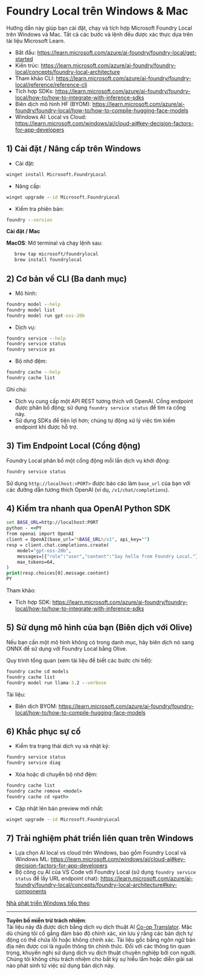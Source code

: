 <!--
CO_OP_TRANSLATOR_METADATA:
{
  "original_hash": "ba4a0e432e3b6bfed9026383b0b56cf4",
  "translation_date": "2025-10-02T13:40:31+00:00",
  "source_file": "Module07/foundrylocal.md",
  "language_code": "vi"
}
-->
# Foundry Local trên Windows & Mac

Hướng dẫn này giúp bạn cài đặt, chạy và tích hợp Microsoft Foundry Local trên Windows và Mac. Tất cả các bước và lệnh đều được xác thực dựa trên tài liệu Microsoft Learn.

- Bắt đầu: https://learn.microsoft.com/azure/ai-foundry/foundry-local/get-started
- Kiến trúc: https://learn.microsoft.com/azure/ai-foundry/foundry-local/concepts/foundry-local-architecture
- Tham khảo CLI: https://learn.microsoft.com/azure/ai-foundry/foundry-local/reference/reference-cli
- Tích hợp SDKs: https://learn.microsoft.com/azure/ai-foundry/foundry-local/how-to/how-to-integrate-with-inference-sdks
- Biên dịch mô hình HF (BYOM): https://learn.microsoft.com/azure/ai-foundry/foundry-local/how-to/how-to-compile-hugging-face-models
- Windows AI: Local vs Cloud: https://learn.microsoft.com/windows/ai/cloud-ai#key-decision-factors-for-app-developers

## 1) Cài đặt / Nâng cấp trên Windows

- Cài đặt:
```cmd
winget install Microsoft.FoundryLocal
```
- Nâng cấp:
```cmd
winget upgrade --id Microsoft.FoundryLocal
```
- Kiểm tra phiên bản:
```cmd
foundry --version
```
     
**Cài đặt / Mac**

**MacOS**: 
Mở terminal và chạy lệnh sau:
```bash
   brew tap microsoft/foundrylocal
   brew install foundrylocal
```

## 2) Cơ bản về CLI (Ba danh mục)

- Mô hình:
```cmd
foundry model --help
foundry model list
foundry model run gpt-oss-20b
```
- Dịch vụ:
```cmd
foundry service --help
foundry service status
foundry service ps
```
- Bộ nhớ đệm:
```cmd
foundry cache --help
foundry cache list
```

Ghi chú:
- Dịch vụ cung cấp một API REST tương thích với OpenAI. Cổng endpoint được phân bổ động; sử dụng `foundry service status` để tìm ra cổng này.
- Sử dụng SDKs để tiện lợi hơn; chúng tự động xử lý việc tìm kiếm endpoint khi được hỗ trợ.

## 3) Tìm Endpoint Local (Cổng động)

Foundry Local phân bổ một cổng động mỗi lần dịch vụ khởi động:
```cmd
foundry service status
```
Sử dụng `http://localhost:<PORT>` được báo cáo làm `base_url` của bạn với các đường dẫn tương thích OpenAI (ví dụ, `/v1/chat/completions`).

## 4) Kiểm tra nhanh qua OpenAI Python SDK

```cmd
set BASE_URL=http://localhost:PORT
python - <<PY
from openai import OpenAI
client = OpenAI(base_url="%BASE_URL%/v1", api_key="")
resp = client.chat.completions.create(
    model="gpt-oss-20b",
    messages=[{"role":"user","content":"Say hello from Foundry Local."}],
    max_tokens=64,
)
print(resp.choices[0].message.content)
PY
```
Tham khảo:
- Tích hợp SDK: https://learn.microsoft.com/azure/ai-foundry/foundry-local/how-to/how-to-integrate-with-inference-sdks

## 5) Sử dụng mô hình của bạn (Biên dịch với Olive)

Nếu bạn cần một mô hình không có trong danh mục, hãy biên dịch nó sang ONNX để sử dụng với Foundry Local bằng Olive.

Quy trình tổng quan (xem tài liệu để biết các bước chi tiết):
```cmd
foundry cache cd models
foundry cache list
foundry model run llama-3.2 --verbose
```
Tài liệu:
- Biên dịch BYOM: https://learn.microsoft.com/azure/ai-foundry/foundry-local/how-to/how-to-compile-hugging-face-models

## 6) Khắc phục sự cố

- Kiểm tra trạng thái dịch vụ và nhật ký:
```cmd
foundry service status
foundry service diag
```
- Xóa hoặc di chuyển bộ nhớ đệm:
```cmd
foundry cache list
foundry cache remove <model>
foundry cache cd <path>
```
- Cập nhật lên bản preview mới nhất:
```cmd
winget upgrade --id Microsoft.FoundryLocal
```

## 7) Trải nghiệm phát triển liên quan trên Windows

- Lựa chọn AI local vs cloud trên Windows, bao gồm Foundry Local và Windows ML:
  https://learn.microsoft.com/windows/ai/cloud-ai#key-decision-factors-for-app-developers
- Bộ công cụ AI của VS Code với Foundry Local (sử dụng `foundry service status` để lấy URL endpoint chat):
  https://learn.microsoft.com/azure/ai-foundry/foundry-local/concepts/foundry-local-architecture#key-components

[Nhà phát triển Windows tiếp theo](./windowdeveloper.md)

---

**Tuyên bố miễn trừ trách nhiệm**:  
Tài liệu này đã được dịch bằng dịch vụ dịch thuật AI [Co-op Translator](https://github.com/Azure/co-op-translator). Mặc dù chúng tôi cố gắng đảm bảo độ chính xác, xin lưu ý rằng các bản dịch tự động có thể chứa lỗi hoặc không chính xác. Tài liệu gốc bằng ngôn ngữ bản địa nên được coi là nguồn thông tin chính thức. Đối với các thông tin quan trọng, khuyến nghị sử dụng dịch vụ dịch thuật chuyên nghiệp bởi con người. Chúng tôi không chịu trách nhiệm cho bất kỳ sự hiểu lầm hoặc diễn giải sai nào phát sinh từ việc sử dụng bản dịch này.